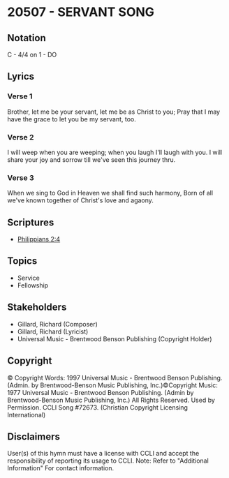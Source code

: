 # 20507 - SERVANT SONG

## Notation

C - 4/4 on 1 - DO

## Lyrics

### Verse 1

Brother, let me be your servant, let me be as Christ to you; Pray that I may have the grace to let you be my servant, too.

### Verse 2

I will weep when you are weeping; when you laugh I'll laugh with you. I will share your joy and sorrow till we've seen this journey thru.

### Verse 3

When we sing to God in Heaven we shall find such harmony, Born of all we've known together of Christ's love and agaony.


## Scriptures

- [Philippians 2:4](https://www.biblegateway.com/passage/?search=Philippians%202%3A4)

## Topics

- Service
- Fellowship

## Stakeholders

- Gillard, Richard (Composer)
- Gillard, Richard (Lyricist)
- Universal Music - Brentwood Benson Publishing (Copyright Holder)

## Copyright

© Copyright Words: 1997 Universal Music - Brentwood Benson Publishing. (Admin. by Brentwood-Benson Music Publishing, Inc.)©Copyright Music: 1977 Universal Music - Brentwood Benson Publishing. (Admin by Brentwood-Benson Music Publishing, Inc.) All Rights Reserved. Used by Permission. CCLI Song #72673.
(Christian Copyright Licensing International)

## Disclaimers

User(s) of this hymn must have a license with CCLI and accept the responsibility of reporting its usage to CCLI.
Note: Refer to "Additional Information" For contact information.

